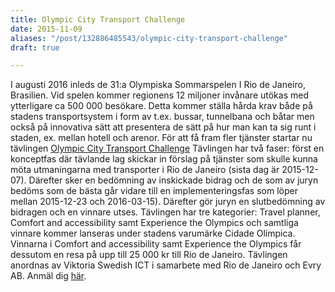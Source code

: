 ```yaml
---
title: Olympic City Transport Challenge
date: 2015-11-09
aliases: "/post/132886485543/olympic-city-transport-challenge"
draft: true

---
```


I augusti 2016 inleds de 31:a Olympiska Sommarspelen I Rio de Janeiro, Brasilien. Vid spelen kommer regionens 12 miljoner invånare utökas med ytterligare ca 500 000 besökare. Detta kommer ställa hårda krav både på stadens transportsystem i form av t.ex. bussar, tunnelbana och båtar men också på innovativa sätt att presentera de sätt på hur man kan ta sig runt i staden, ex. mellan hotell och arenor.
För att få fram fler tjänster startar nu tävlingen [Olympic City Transport Challenge](http://trafiklab.us4.list-manage.com/track/click?u=5a3e91b1ae79e319b8f678731&amp;id=48601de384&amp;e=5f5173e775)
Tävlingen har två faser: först en konceptfas där tävlande lag skickar in förslag på tjänster som skulle kunna möta utmaningarna med transporter i Rio de Janeiro (sista dag är 2015-12-07). Därefter sker en bedömning av inskickade bidrag och de som av juryn bedöms som de bästa går vidare till en implementeringsfas som löper mellan 2015-12-23 och 2016-03-15). Därefter gör juryn en slutbedömning av bidragen och en vinnare utses.
Tävlingen har tre kategorier: Travel planner, Comfort and accessibility samt Experience the Olympics och samtliga vinnare kommer lanseras under stadens varumärke Cidade Olímpica. Vinnarna i Comfort and accessibility samt Experience the Olympics får dessutom en resa på upp till 25 000 kr till Rio de Janeiro.  Tävlingen anordnas av Viktoria Swedish ICT i samarbete med Rio de Janeiro och Evry AB.
Anmäl dig [här](http://trafiklab.us4.list-manage1.com/track/click?u=5a3e91b1ae79e319b8f678731&amp;id=9357f29c53&amp;e=5f5173e775).
 
